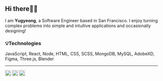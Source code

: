 ## Hi there👋🏼

I am **Yugyeong**, a Software Engineer based in San Francisco. I enjoy turning complex problems into simple and intuitive applications and occasionally designing!


### 💡Technologies 
JavaScript, React, Node, HTML, CSS, SCSS, MongoDB, MySQL, AdobeXD, Figma, Three.js, Blender
____________

<a href="https://mail.google.com/mail/?view=cm&fs=1&to=yugyeonglee93@gmail.com">
  <img align="left" alt="Yugyeong's Email" width="20px" src="https://cdn.jsdelivr.net/npm/simple-icons@v3/icons/gmail.svg" />
</a>

<a href="https://www.linkedin.com/in/yg-lee/">
  <img align="left" alt="Yugyeong's LinkedIn" width="20px" src="https://cdn.jsdelivr.net/npm/simple-icons@v3/icons/linkedin.svg" />
</a>

<a href="https://www.instagram.com/leeyugangsta/">
  <img align="left" alt="Yugyeong's Instagram" width="20px" src="https://cdn.jsdelivr.net/npm/simple-icons@v3/icons/instagram.svg" />
</a> 


<!--
**YGLEE1993/YGLEE1993** is a ✨ _special_ ✨ repository because its `README.md` (this file) appears on your GitHub profile.

Here are some ideas to get you started:

- 🔭 I’m currently looking ...
- 🌱 I’m currently learning ...
- 👯 I’m looking to collaborate on ...
- 🤔 I’m looking for help with ...
- 💬 Ask me about ...
- 📫 How to reach me: ...
- 😄 Pronouns: ...
- ⚡ Fun fact: ...
-->
